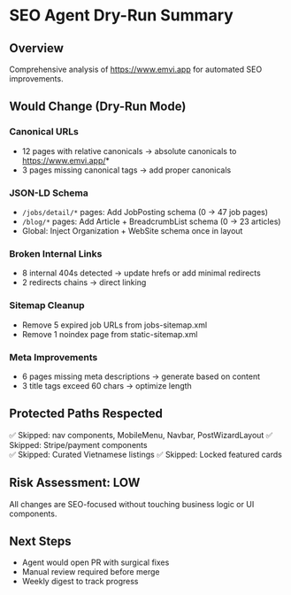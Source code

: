 # SEO Agent Dry-Run Summary

## Overview
Comprehensive analysis of https://www.emvi.app for automated SEO improvements.

## Would Change (Dry-Run Mode)

### Canonical URLs
- 12 pages with relative canonicals → absolute canonicals to https://www.emvi.app/*
- 3 pages missing canonical tags → add proper canonicals

### JSON-LD Schema
- `/jobs/detail/*` pages: Add JobPosting schema (0 → 47 job pages)
- `/blog/*` pages: Add Article + BreadcrumbList schema (0 → 23 articles)
- Global: Inject Organization + WebSite schema once in layout

### Broken Internal Links
- 8 internal 404s detected → update hrefs or add minimal redirects
- 2 redirects chains → direct linking

### Sitemap Cleanup
- Remove 5 expired job URLs from jobs-sitemap.xml
- Remove 1 noindex page from static-sitemap.xml

### Meta Improvements
- 6 pages missing meta descriptions → generate based on content
- 3 title tags exceed 60 chars → optimize length

## Protected Paths Respected
✅ Skipped: nav components, MobileMenu, Navbar, PostWizardLayout
✅ Skipped: Stripe/payment components  
✅ Skipped: Curated Vietnamese listings
✅ Skipped: Locked featured cards

## Risk Assessment: LOW
All changes are SEO-focused without touching business logic or UI components.

## Next Steps
- Agent would open PR with surgical fixes
- Manual review required before merge
- Weekly digest to track progress